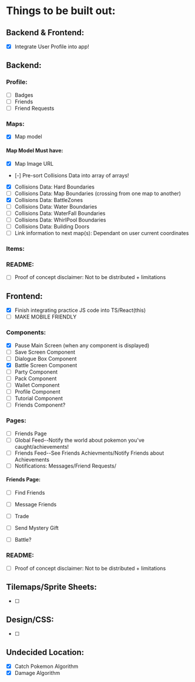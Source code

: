 # Things to be built out:


## Backend & Frontend:

- [X] Integrate User Profile into app!



## Backend:

### Profile:
- [ ] Badges
- [ ] Friends
- [ ] Friend Requests

### Maps:
- [X] Map model
#### Map Model Must have:
- [X] Map Image URL
- [-] Pre-sort Collisions Data into array of arrays!
- [X] Collisions Data: Hard Boundaries
- [ ] Collisions Data: Map Boundaries (crossing from one map to another)
- [X] Collisions Data: BattleZones 
- [ ] Collisions Data: Water Boundaries
- [ ] Collisions Data: WaterFall Boundaries
- [ ] Collisions Data: WhirlPool Boundaries
- [ ] Collisions Data: Building Doors
- [ ] Link information to next map(s): Dependant on user current coordinates

### Items:


### README:
- [ ] Proof of concept disclaimer: Not to be distributed + limitations



## Frontend:

- [X] Finish integrating practice JS code into TS/React(this)
- [ ] MAKE MOBILE FRIENDLY

### Components:
- [X] Pause Main Screen (when any component is displayed)
- [ ] Save Screen Component
- [ ] Dialogue Box Component
- [X] Battle Screen Component
- [ ] Party Component
- [ ] Pack Component
- [ ] Wallet Component
- [ ] Profile Component
- [ ] Tutorial Component
- [ ] Friends Component?

### Pages:
- [ ] Friends Page
- [ ] Global Feed--Notify the world about pokemon you've caught/achievements!
- [ ] Friends Feed--See Friends Achievments/Notify Friends about Achievements
- [ ] Notifications: Messages/Friend Requests/
#### Friends Page:
- [ ] Find Friends
- [ ] Message Friends
- [ ] Trade
- [ ] Send Mystery Gift
- [ ] Battle?


### README:
- [ ] Proof of concept disclaimer: Not to be distributed + limitations



## Tilemaps/Sprite Sheets:

- [ ] 



## Design/CSS:
- [ ] 



## Undecided Location:
- [X] Catch Pokemon Algorithm
- [X] Damage Algorithm